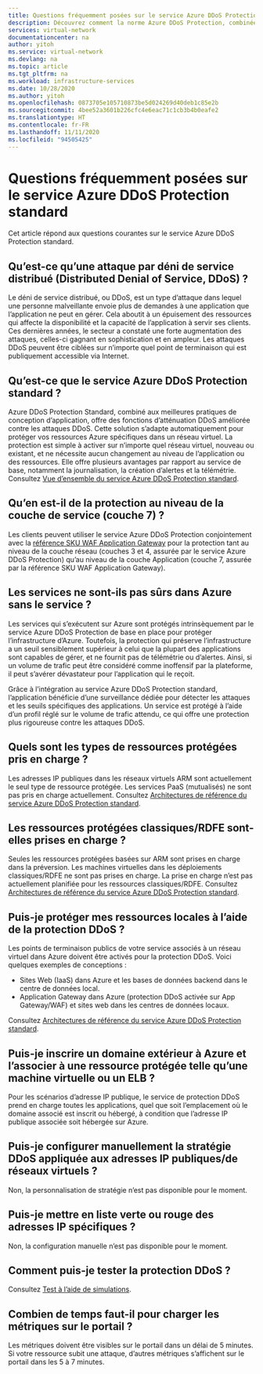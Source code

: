 ```yaml
---
title: Questions fréquemment posées sur le service Azure DDoS Protection standard
description: Découvrez comment la norme Azure DDoS Protection, combinée avec les meilleures pratiques de conception d’application, fournit une protection contre les attaques DDoS.
services: virtual-network
documentationcenter: na
author: yitoh
ms.service: virtual-network
ms.devlang: na
ms.topic: article
ms.tgt_pltfrm: na
ms.workload: infrastructure-services
ms.date: 10/28/2020
ms.author: yitoh
ms.openlocfilehash: 0873705e105710873be5d024269d40deb1c85e2b
ms.sourcegitcommit: 4bee52a3601b226cfc4e6eac71c1cb3b4b0eafe2
ms.translationtype: HT
ms.contentlocale: fr-FR
ms.lasthandoff: 11/11/2020
ms.locfileid: "94505425"
---
```

# <a name="azure-ddos-protection-standard-frequent-asked-questions"></a>Questions fréquemment posées sur le service Azure DDoS Protection standard

Cet article répond aux questions courantes sur le service Azure DDoS Protection standard. 

## <a name="what-is-a-distributed-denial-of-service-ddos-attack"></a>Qu’est-ce qu’une attaque par déni de service distribué (Distributed Denial of Service, DDoS) ?
Le déni de service distribué, ou DDoS, est un type d’attaque dans lequel une personne malveillante envoie plus de demandes à une application que l’application ne peut en gérer. Cela aboutit à un épuisement des ressources qui affecte la disponibilité et la capacité de l’application à servir ses clients. Ces dernières années, le secteur a constaté une forte augmentation des attaques, celles-ci gagnant en sophistication et en ampleur. Les attaques DDoS peuvent être ciblées sur n’importe quel point de terminaison qui est publiquement accessible via Internet.

## <a name="what-is-azure-ddos-protection-standard-service"></a>Qu’est-ce que le service Azure DDoS Protection standard ?
Azure DDoS Protection Standard, combiné aux meilleures pratiques de conception d’application, offre des fonctions d’atténuation DDoS améliorée contre les attaques DDoS. Cette solution s’adapte automatiquement pour protéger vos ressources Azure spécifiques dans un réseau virtuel. La protection est simple à activer sur n’importe quel réseau virtuel, nouveau ou existant, et ne nécessite aucun changement au niveau de l’application ou des ressources. Elle offre plusieurs avantages par rapport au service de base, notamment la journalisation, la création d’alertes et la télémétrie. Consultez [Vue d’ensemble du service Azure DDoS Protection standard](ddos-protection-overview.md). 

## <a name="what-about-protection-at-the-service-layer-layer-7"></a>Qu’en est-il de la protection au niveau de la couche de service (couche 7) ?
Les clients peuvent utiliser le service Azure DDoS Protection conjointement avec la [référence SKU WAF Application Gateway](https://docs.microsoft.com/azure/web-application-firewall/ag/ag-overview) pour la protection tant au niveau de la couche réseau (couches 3 et 4, assurée par le service Azure DDoS Protection) qu’au niveau de la couche Application (couche 7, assurée par la référence SKU WAF Application Gateway).

## <a name="are-services-unsafe-in-azure-without-the-service"></a>Les services ne sont-ils pas sûrs dans Azure sans le service ?
Les services qui s’exécutent sur Azure sont protégés intrinsèquement par le service Azure DDoS Protection de base en place pour protéger l’infrastructure d’Azure. Toutefois, la protection qui préserve l’infrastructure a un seuil sensiblement supérieur à celui que la plupart des applications sont capables de gérer, et ne fournit pas de télémétrie ou d’alertes. Ainsi, si un volume de trafic peut être considéré comme inoffensif par la plateforme, il peut s’avérer dévastateur pour l’application qui le reçoit. 

Grâce à l’intégration au service Azure DDoS Protection standard, l’application bénéficie d’une surveillance dédiée pour détecter les attaques et les seuils spécifiques des applications. Un service est protégé à l’aide d’un profil réglé sur le volume de trafic attendu, ce qui offre une protection plus rigoureuse contre les attaques DDoS.

## <a name="what-are-the-supported-protected-resource-types"></a>Quels sont les types de ressources protégées pris en charge ?
Les adresses IP publiques dans les réseaux virtuels ARM sont actuellement le seul type de ressource protégée. Les services PaaS (mutualisés) ne sont pas pris en charge actuellement. Consultez [Architectures de référence du service Azure DDoS Protection standard](ddos-protection-reference-architectures.md).

## <a name="are-classicrdfe-protected-resources-supported"></a>Les ressources protégées classiques/RDFE sont-elles prises en charge ?
Seules les ressources protégées basées sur ARM sont prises en charge dans la préversion. Les machines virtuelles dans les déploiements classiques/RDFE ne sont pas prises en charge. La prise en charge n’est pas actuellement planifiée pour les ressources classiques/RDFE. Consultez [Architectures de référence du service Azure DDoS Protection standard](ddos-protection-reference-architectures.md).

## <a name="can-i-protect-my-on-premise-resources-using-ddos-protection"></a>Puis-je protéger mes ressources locales à l’aide de la protection DDoS ?
Les points de terminaison publics de votre service associés à un réseau virtuel dans Azure doivent être activés pour la protection DDoS. Voici quelques exemples de conceptions :
- Sites Web (IaaS) dans Azure et les bases de données backend dans le centre de données local. 
- Application Gateway dans Azure (protection DDoS activée sur App Gateway/WAF) et sites web dans les centres de données locaux.

Consultez [Architectures de référence du service Azure DDoS Protection standard](ddos-protection-reference-architectures.md).

## <a name="can-i-register-a-domain-outside-of-azure-and-associate-that-to-a-protected-resource-like-vm-or-elb"></a>Puis-je inscrire un domaine extérieur à Azure et l’associer à une ressource protégée telle qu’une machine virtuelle ou un ELB ?
Pour les scénarios d’adresse IP publique, le service de protection DDoS prend en charge toutes les applications, quel que soit l’emplacement où le domaine associé est inscrit ou hébergé, à condition que l’adresse IP publique associée soit hébergée sur Azure. 

## <a name="can-i-manually-configure-the-ddos-policy-applied-to-the-vnetspublic-ips"></a>Puis-je configurer manuellement la stratégie DDoS appliquée aux adresses IP publiques/de réseaux virtuels ?
Non, la personnalisation de stratégie n’est pas disponible pour le moment.

## <a name="can-i-allowlistbloclist-specific-ip-addresses"></a>Puis-je mettre en liste verte ou rouge des adresses IP spécifiques ?
Non, la configuration manuelle n’est pas disponible pour le moment.

## <a name="how-can-i-test-ddos-protection"></a>Comment puis-je tester la protection DDoS ?
Consultez [Test à l’aide de simulations](test-through-simulations.md).

## <a name="how-long-does-it-take-for-the-metrics-to-load-on-portal"></a>Combien de temps faut-il pour charger les métriques sur le portail ?
Les métriques doivent être visibles sur le portail dans un délai de 5 minutes. Si votre ressource subit une attaque, d’autres métriques s’affichent sur le portail dans les 5 à 7 minutes. 
    




